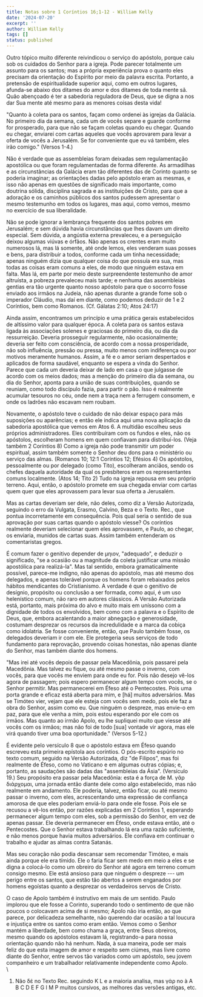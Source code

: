 ```yaml
---
title: Notas sobre 1 Coríntios 16;1-12 - William Kelly
date: '2024-07-20'
excerpt: ''
author: William Kelly
tags: []
status: published
---
```

Outro tópico muito diferente reivindicou o serviço do apóstolo, porque
caiu sob os cuidados do Senhor para a igreja. Pode parecer totalmente um
assunto para os santos; mas a própria experiência prova o quanto eles
precisam da orientação do Espírito por meio da palavra escrita.
Portanto, a pretensão de espiritualidade superior aqui, como em outros
lugares, afunda-se abaixo dos ditames do amor e dos ditames de toda
mente sã. Quão abençoado é ter a sabedoria reguladora de Deus, que se
digna a nos dar Sua mente até mesmo para as menores coisas desta vida!

"Quanto à coleta para os santos, façam como ordenei às igrejas da
Galácia. No primeiro dia da semana, cada um de vocês separe e guarde
conforme for prosperado, para que não se façam coletas quando eu chegar.
Quando eu chegar, enviarei com cartas aqueles que vocês aprovarem para
levar a oferta de vocês a Jerusalém. Se for conveniente que eu vá
também, eles irão comigo." (Versos 1-4.)

Não é verdade que as assembleias foram deixadas sem regulamentação
apostólica ou que foram regulamentadas de forma diferente. As armadilhas
e as circunstâncias da Galácia eram tão diferentes das de Corinto quanto
se poderia imaginar; as orientações dadas pelo apóstolo eram as mesmas,
e isso não apenas em questões de significado mais importante, como
doutrina sólida, disciplina sagrada e as instituições de Cristo, para
que a adoração e os caminhos públicos dos santos pudessem apresentar o
mesmo testemunho em todos os lugares, mas aqui, como vemos, mesmo no
exercício de sua liberalidade.

Não se pode ignorar a lembrança frequente dos santos pobres em
Jerusalém; e sem dúvida havia circunstâncias que lhes davam um direito
especial. Sem dúvida, a angústia externa prevaleceu, e a perseguição
deixou algumas viúvas e órfãos. Não apenas os crentes eram muito
numerosos lá, mas lá somente, até onde lemos, eles venderam suas posses
e bens, para distribuir a todos, conforme cada um tinha necessidade;
apenas ninguém dizia que qualquer coisa do que possuía era sua, mas
todas as coisas eram comuns a eles, de modo que ninguém estava em falta.
Mas lá, em parte por meio deste surpreendente testemunho de amor
altruísta, a pobreza prevaleceu mais tarde; e nenhuma das assembleias
gentias era tão urgente quanto nosso apóstolo para que o socorro fosse
enviado aos irmãos na Judeia, não apenas durante a grande fome sob o
imperador Cláudio, mas daí em diante, como podemos deduzir de 1 e 2
Coríntios, bem como Romanos. (Cf. Gálatas 2:10; Atos 24:17)

Ainda assim, encontramos um princípio e uma prática gerais estabelecidos
de altíssimo valor para qualquer época. A coleta para os santos estava
ligada às associações solenes e graciosas do primeiro dia, ou dia da
ressurreição. Deveria prosseguir regularmente, não ocasionalmente;
deveria ser feito com consciência, de acordo com a nossa prosperidade,
não sob influência, pressão ou pressa, muito menos com indiferença ou
por motivos meramente humanos. Assim, a fé e o amor seriam despertados e
aplicados de forma saudável, enquanto se espera a vinda do Senhor.
Parece que cada um deveria deixar de lado em casa o que julgasse de
acordo com os meios dados; mas a menção do primeiro dia da semana, ou
dia do Senhor, aponta para a união de suas contribuições, quando se
reuniam, como todo discípulo fazia, para partir o pão. Isso é realmente
acumular tesouros no céu, onde nem a traça nem a ferrugem consomem, e
onde os ladrões não escavam nem roubam.

Novamente, o apóstolo teve o cuidado de não deixar espaço para más
suposições ou aparências; e então ele indica aqui uma nova aplicação da
sabedoria apostólica que vemos em Atos 6. A multidão escolheu seus
próprios administradores. Eles contribuíram com os fundos e eles, não os
apóstolos, escolheram homens em quem confiavam para distribuí-los. (Veja
também 2 Coríntios 8) Como a igreja não pode transmitir um poder
espiritual, assim também somente o Senhor deu dons para o ministério ou
serviço das almas. (Romanos 10; 12:1 Coríntios 12; Efésios 4) Os
apóstolos, pessoalmente ou por delegado (como Tito), escolheram anciãos,
sendo os chefes daquela autoridade da qual os presbíteros eram os
representantes comuns localmente. (Atos 14; Tito 2) Tudo na igreja
repousa em seu próprio terreno. Aqui, então, o apóstolo promete em sua
chegada enviar com cartas quem quer que eles aprovassem para levar sua
oferta a Jerusalém.

Mas as cartas deveriam ser dele, não deles, como diz a Versão
Autorizada, seguindo o erro da Vulgata, Erasmo, Calvino, Beza e o Texto.
Rec., que pontua incorretamente em consequência. Pois qual seria o
sentido de sua aprovação por suas cartas quando o apóstolo viesse? Os
coríntios realmente deveriam selecionar quem eles aprovassem, e Paulo,
ao chegar, os enviaria, munidos de cartas suas. Assim também entenderam
os comentaristas gregos.

É comum fazer o genitivo depender de μηιον, "adequado", e deduzir o
significado, "se a ocasião ou a magnitude da coleta justificar uma
missão apostólica para realizá-la". Mas tal sentido, embora
gramaticalmente possível, parece-me indigno, não apenas do apóstolo, mas
até mesmo dos delegados, e apenas tolerável porque os homens foram
rebaixados pelos hábitos mendicantes do Cristianismo. A verdade é que o
genitivo de desígnio, propósito ou conclusão a ser formada, como aqui, é
um uso helenístico comum, não raro em autores clássicos. A Versão
Autorizada está, portanto, mais próxima do alvo e muito mais em uníssono
com a dignidade de todos os envolvidos, bem como com a palavra e o
Espírito de Deus, que, embora acalentando a maior abnegação e
generosidade, costumam desprezar os recursos da incredulidade e a marca
da cobiça como idolatria. Se fosse conveniente, então, que Paulo também
fosse, os delegados deveriam ir com ele. Ele protegeria seus serviços de
todo fundamento para reprovação, provendo coisas honestas, não apenas
diante do Senhor, mas também diante dos homens.

"Mas irei até vocês depois de passar pela Macedônia, pois passarei pela
Macedônia. Mas talvez eu fique, ou até mesmo passe o inverno, com vocês,
para que vocês me enviem para onde eu for. Pois não desejo vê-los agora
de passagem; pois espero permanecer algum tempo com vocês, se o Senhor
permitir. Mas permanecerei em Éfeso até o Pentecostes. Pois uma porta
grande e eficaz está aberta para mim, e \[há\] muitos adversários. Mas
se Timóteo vier, vejam que ele esteja com vocês sem medo, pois ele faz a
obra do Senhor, assim como eu. Que ninguém o despreze, mas envie-o em
paz, para que ele venha a mim, pois estou esperando por ele com os
irmãos. Mas quanto ao irmão Apolo, eu lhe supliquei muito que viesse até
vocês com os irmãos; mas não foi de todo \[sua\] vontade vir agora, mas
ele virá quando tiver uma boa oportunidade." (Versos 5-12.)

É evidente pelo versículo 8 que o apóstolo estava em Éfeso quando
escreveu esta primeira epístola aos coríntios. O pós-escrito espúrio no
texto comum, seguido na Versão Autorizada, diz "de Filipos", mas foi
realmente de Éfeso, como no Vaticano e em algumas outras cópias; e,
portanto, as saudações são dadas das "assembleias da Ásia". (Versículo
19.) Seu propósito era passar pela Macedônia: esta é a força de M. γᾶρ
διάρχομαι, uma jornada então diante dele como algo estabelecido, mas não
realmente em andamento. Ele poderia, talvez, então ficar, ou até mesmo
passar o inverno, com eles, acrescentando uma expressão de confiança
amorosa de que eles poderiam enviá-lo para onde ele fosse. Pois ele se
recusou a vê-los então, por razões explicadas em 2 Coríntios 1,
esperando permanecer algum tempo com eles, sob a permissão do Senhor, em
vez de apenas passar. Ele deveria permanecer em Éfeso, onde estava
então, até o Pentecostes. Que o Senhor estava trabalhando lá era uma
razão suficiente, e não menos porque havia muitos adversários. Ele
confiava em continuar o trabalho e ajudar as almas contra Satanás.

Mas seu coração não podia descansar sem recomendar Timóteo, e mais ainda
porque ele era tímido. Ele o faria ficar sem medo em meio a eles e se
digna a colocá-lo como um obreiro do Senhor até agora em terreno comum
consigo mesmo. Ele está ansioso para que ninguém o despreze --- um
perigo entre os santos, que estão tão abertos a serem enganados por
homens egoístas quanto a desprezar os verdadeiros servos de Cristo.

O caso de Apolo também é instrutivo em mais de um sentido. Paulo
implorou que ele fosse a Corinto, superando todo o sentimento de que não
poucos o colocavam acima de si mesmo; Apolo não iria então, ao que
parece, por delicadeza semelhante, não querendo dar ocasião a tal
loucura e injustiça entre os santos como eram então. Vemos como o Senhor
mantém a liberdade, bem como chama a graça, entre Seus obreiros, mesmo
quando os apóstolos estavam lá, registrando-a para nossa orientação
quando não há nenhum. Nada, à sua maneira, pode ser mais feliz do que
esta imagem de amor e respeito sem ciúmes, mas livre como diante do
Senhor, entre servos tão variados como um apóstolo, seu jovem
companheiro e um trabalhador relativamente independente como Apolo.\
\
1. Não δέ no Texto Rec. seguindo K L e a maioria analisa, mas γάρ no à A
B C D E F G I M P muitos cursivos, as melhores das versões antigas, etc.
